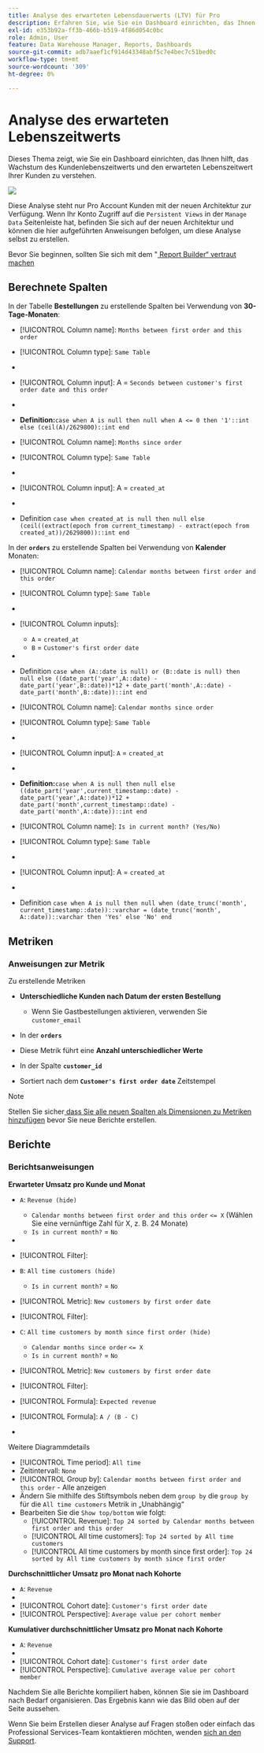 ```yaml
---
title: Analyse des erwarteten Lebensdauerwerts (LTV) für Pro
description: Erfahren Sie, wie Sie ein Dashboard einrichten, das Ihnen hilft, das Wachstum des Kundenlebenszeitwerts und den erwarteten Lebenszeitwert Ihrer Kunden zu verstehen.
exl-id: e353b92a-ff3b-466b-b519-4f86d054c0bc
role: Admin, User
feature: Data Warehouse Manager, Reports, Dashboards
source-git-commit: adb7aaef1cf914d43348abf5c7e4bec7c51bed0c
workflow-type: tm+mt
source-wordcount: '309'
ht-degree: 0%

---
```


# Analyse des erwarteten Lebenszeitwerts

Dieses Thema zeigt, wie Sie ein Dashboard einrichten, das Ihnen hilft, das Wachstum des Kundenlebenszeitwerts und den erwarteten Lebenszeitwert Ihrer Kunden zu verstehen.

![](../../assets/exp-lifetim-value-anyalysis.png)

Diese Analyse steht nur Pro Account Kunden mit der neuen Architektur zur Verfügung. Wenn Ihr Konto Zugriff auf die `Persistent Views` in der `Manage Data` Seitenleiste hat, befinden Sie sich auf der neuen Architektur und können die hier aufgeführten Anweisungen befolgen, um diese Analyse selbst zu erstellen.

Bevor Sie beginnen, sollten Sie sich mit dem &quot;[ Report Builder“ vertraut machen](../dev-reports/cohort-rpt-bldr.md)

## Berechnete Spalten

In der Tabelle **Bestellungen** zu erstellende Spalten bei Verwendung von **30-Tage-Monaten**:

* [!UICONTROL Column name]: `Months between first order and this order`
* [!UICONTROL Column type]: `Same Table`
* 
  [!UICONTROL Column equation]: `CALCULATION`
* [!UICONTROL Column input]: A = `Seconds between customer's first order date and this order`
* 
  [!UICONTROL Datatype]: `Integer`
* **Definition:**`case when A is null then null when A <= 0 then '1'::int else (ceil(A)/2629800)::int end`

* [!UICONTROL Column name]: `Months since order`
* [!UICONTROL Column type]: `Same Table`
* 
  [!UICONTROL Column equation]: `CALCULATION`
* [!UICONTROL Column input]: A = `created_at`
* 
  [!UICONTROL Datatype]: `Integer`
* Definition `case when created_at is null then null else (ceil((extract(epoch from current_timestamp) - extract(epoch from created_at))/2629800))::int end`

In der **`orders`** zu erstellende Spalten bei Verwendung von **Kalender** Monaten:

* [!UICONTROL Column name]: `Calendar months between first order and this order`
* [!UICONTROL Column type]: `Same Table`
* 
  [!UICONTROL Column equation]: `CALCULATION`
* [!UICONTROL Column inputs]:
   * `A` = `created_at`
   * `B` = `Customer's first order date`

* 
  [!UICONTROL Datatype]: `Integer`
* Definition `case when (A::date is null) or (B::date is null) then null else ((date_part('year',A::date) - date_part('year',B::date))*12 + date_part('month',A::date) - date_part('month',B::date))::int end`

* [!UICONTROL Column name]: `Calendar months since order`
* [!UICONTROL Column type]: `Same Table`
* 
  [!UICONTROL Column equation]: `CALCULATION`
* [!UICONTROL Column input]: `A` = `created_at`
* 
  [!UICONTROL Datatype]: `Integer`
* **Definition:**`case when A is null then null else ((date_part('year',current_timestamp::date) - date_part('year',A::date))*12 + date_part('month',current_timestamp::date) - date_part('month',A::date))::int end`

* [!UICONTROL Column name]: `Is in current month? (Yes/No)`
* [!UICONTROL Column type]: `Same Table`
* 
  [!UICONTROL Column equation]: `CALCULATION`
* [!UICONTROL Column input]: A = `created_at`
* 
  [!UICONTROL Datatype]: `String`
* Definition `case when A is null then null when (date_trunc('month', current_timestamp::date))::varchar = (date_trunc('month', A::date))::varchar then 'Yes' else 'No' end`

## Metriken

### Anweisungen zur Metrik

Zu erstellende Metriken

* **Unterschiedliche Kunden nach Datum der ersten Bestellung**
   * Wenn Sie Gastbestellungen aktivieren, verwenden Sie `customer_email`

* In der **`orders`**
* Diese Metrik führt eine **Anzahl unterschiedlicher Werte**
* In der Spalte **`customer_id`**
* Sortiert nach dem **`Customer's first order date`** Zeitstempel

>[!NOTE]
>
>Stellen Sie sicher[ dass Sie alle neuen Spalten als Dimensionen zu Metriken hinzufügen](../../data-analyst/data-warehouse-mgr/manage-data-dimensions-metrics.md) bevor Sie neue Berichte erstellen.

## Berichte

### Berichtsanweisungen

**Erwarteter Umsatz pro Kunde und Monat**

* `A`: `Revenue (hide)`
   * `Calendar months between first order and this order` `<= X` (Wählen Sie eine vernünftige Zahl für X, z. B. 24 Monate)
   * `Is in current month?` = `No`

* 
  [!UICONTROL-Metrik]: `Revenue`
* [!UICONTROL Filter]:

* `B`: `All time customers (hide)`
   * `Is in current month?` = `No`

* [!UICONTROL Metric]: `New customers by first order date`
* [!UICONTROL Filter]:

* `C`: `All time customers by month since first order (hide)`
   * `Calendar months since order` `<= X`
   * `Is in current month?` = `No`

* [!UICONTROL Metric]: `New customers by first order date`
* [!UICONTROL Filter]:

* [!UICONTROL Formula]: `Expected revenue`
* [!UICONTROL Formula]: `A / (B - C)`
* 
  [!UICONTROL Format]: `Currency`

Weitere Diagrammdetails

* [!UICONTROL Time period]: `All time`
* Zeitintervall: `None`
* [!UICONTROL Group by]: `Calendar months between first order and this order` - Alle anzeigen
* Ändern Sie mithilfe des Stiftsymbols neben dem `group by` die `group by` für die `All time customers` Metrik in „Unabhängig“
* Bearbeiten Sie die `Show top/bottom` wie folgt:
   * [!UICONTROL Revenue]: `Top 24 sorted by Calendar months between first order and this order`
   * [!UICONTROL All time customers]: `Top 24 sorted by All time customers`
   * [!UICONTROL All time customers by month since first order]: `Top 24 sorted by All time customers by month since first order`

**Durchschnittlicher Umsatz pro Monat nach Kohorte**

* `A`: `Revenue`
* 
  [!UICONTROL Metric view]: `Cohort`
* [!UICONTROL Cohort date]: `Customer's first order date`
* [!UICONTROL Perspective]: `Average value per cohort member`

**Kumulativer durchschnittlicher Umsatz pro Monat nach Kohorte**

* `A`: `Revenue`
* 
  [!UICONTROL Metric view]: `Cohort`
* [!UICONTROL Cohort date]: `Customer's first order date`
* [!UICONTROL Perspective]: `Cumulative average value per cohort member`

Nachdem Sie alle Berichte kompiliert haben, können Sie sie im Dashboard nach Bedarf organisieren. Das Ergebnis kann wie das Bild oben auf der Seite aussehen.

Wenn Sie beim Erstellen dieser Analyse auf Fragen stoßen oder einfach das Professional Services-Team kontaktieren möchten, wenden [ sich an den Support](https://experienceleague.adobe.com/docs/commerce-knowledge-base/kb/troubleshooting/miscellaneous/mbi-service-policies.html).
